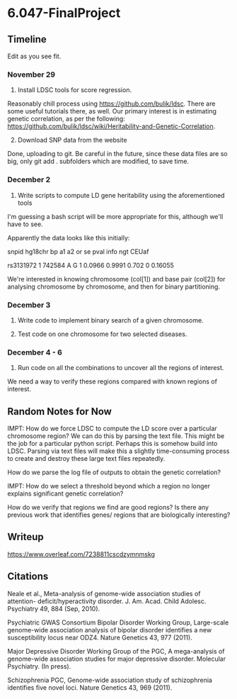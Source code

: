 # 6.047-FinalProject

## Timeline 

Edit as you see fit.

### November 29
1. Install LDSC tools for score regression.

Reasonably chill process using https://github.com/bulik/ldsc. There are some useful tutorials there, as well. Our primary interest is in estimating genetic correlation, as per the following: https://github.com/bulik/ldsc/wiki/Heritability-and-Genetic-Correlation.

2. Download SNP data from the website

Done, uploading to git. Be careful in the future, since these data files are so big, only git add . subfolders which are modified, to save time.

### December 2

1. Write scripts to compute LD gene heritability using the aforementioned tools

I'm guessing a bash script will be more appropriate for this, although we'll have to see.

Apparently the data looks like this initially:

snpid hg18chr bp a1 a2 or se pval info ngt CEUaf

rs3131972   1   742584  A   G   1   0.0966  0.9991  0.702   0   0.16055

We're interested in knowing chromosome (col[1]) and base pair (col[2]) for analysing chromosome by chromosome, and then for binary partitioning.


### December 3

1. Write code to implement binary search of a given chromosome.

2. Test code on one chromosome for two selected diseases.

### December 4 -  6

1. Run code on all the combinations to uncover all the regions of interest.

We need a way to verify these regions compared with known regions of interest.

## Random Notes for Now

IMPT: How do we force LDSC to compute the LD score over a particular chromosome region?
We can do this by parsing the text file. This might be the job for a particular python script. Perhaps this is somehow build into LDSC.
Parsing via text files will make this a slightly time-consuming process to create and destroy these large text files repeatedly.


How do we parse the log file of outputs to obtain the genetic correlation?

IMPT: How do we select a threshold beyond which a region no longer explains significant genetic correlation?

How do we verify that regions we find are good regions?
Is there any previous work that identifies genes/ regions that are biologically interesting?



## Writeup
https://www.overleaf.com/7238811cscdzymnmskg

## Citations
Neale et al., Meta-analysis of genome-wide association studies of attention-
deficit/hyperactivity disorder. J. Am. Acad. Child Adolesc. Psychiatry 49, 884
(Sep, 2010).

Psychiatric GWAS Consortium Bipolar Disorder Working Group, Large-scale
genome-wide association analysis of bipolar disorder identifies a new
susceptibility locus near ODZ4. Nature Genetics 43, 977 (2011).

Major Depressive Disorder Working Group of the PGC, A mega-analysis of
genome-wide association studies for major depressive disorder. Molecular
Psychiatry. (In press).

Schizophrenia PGC, Genome-wide association study of schizophrenia identifies
five novel loci. Nature Genetics 43, 969 (2011).
